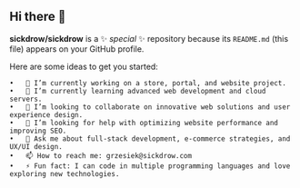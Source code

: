 ## Hi there 👋
**sickdrow/sickdrow** is a ✨ _special_ ✨ repository because its `README.md` (this file) appears on your GitHub profile.

Here are some ideas to get you started:

	•	🔭 I’m currently working on a store, portal, and website project.
	•	🌱 I’m currently learning advanced web development and cloud servers.
	•	👯 I’m looking to collaborate on innovative web solutions and user experience design.
	•	🤔 I’m looking for help with optimizing website performance and improving SEO.
	•	💬 Ask me about full-stack development, e-commerce strategies, and UX/UI design.
	•	📫 How to reach me: grzesiek@sickdrow.com
	•	⚡ Fun fact: I can code in multiple programming languages and love exploring new technologies.
